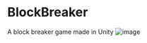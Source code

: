 # BlockBreaker
A block breaker game made in Unity
![image](https://user-images.githubusercontent.com/55276059/215303268-986c851f-f068-4d8f-8ed3-abb62c3ff31c.png)
